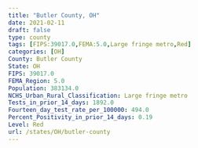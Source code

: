 ```yaml
---
title: "Butler County, OH"
date: 2021-02-11
draft: false
type: county
tags: [FIPS:39017.0,FEMA:5.0,Large fringe metro,Red]
categories: [OH]
County: Butler County
State: OH
FIPS: 39017.0
FEMA_Region: 5.0
Population: 383134.0
NCHS_Urban_Rural_Classification: Large fringe metro
Tests_in_prior_14_days: 1892.0
Fourteen_day_test_rate_per_100000: 494.0
Percent_Positivity_in_prior_14_days: 0.19
Level: Red
url: /states/OH/butler-county
---
```



